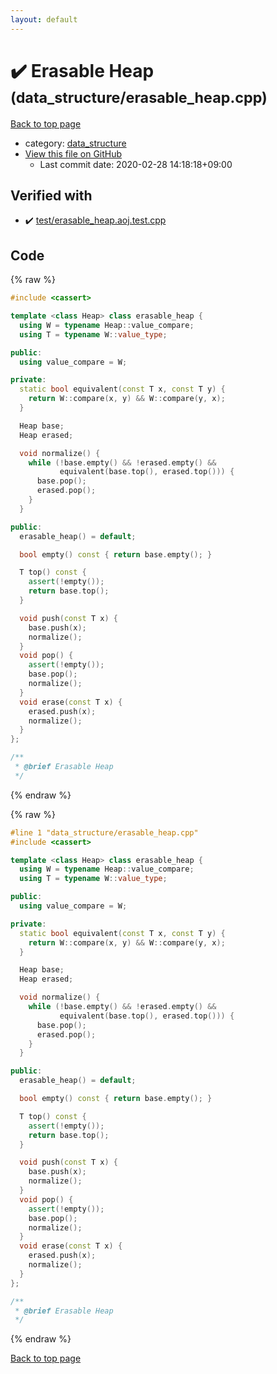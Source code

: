 ```yaml
---
layout: default
---
```


<!-- mathjax config similar to math.stackexchange -->
<script type="text/javascript" async
  src="https://cdnjs.cloudflare.com/ajax/libs/mathjax/2.7.5/MathJax.js?config=TeX-MML-AM_CHTML">
</script>
<script type="text/x-mathjax-config">
  MathJax.Hub.Config({
    TeX: { equationNumbers: { autoNumber: "AMS" }},
    tex2jax: {
      inlineMath: [ ['$','$'] ],
      processEscapes: true
    },
    "HTML-CSS": { matchFontHeight: false },
    displayAlign: "left",
    displayIndent: "2em"
  });
</script>

<script type="text/javascript" src="https://cdnjs.cloudflare.com/ajax/libs/jquery/3.4.1/jquery.min.js"></script>
<script src="https://cdn.jsdelivr.net/npm/jquery-balloon-js@1.1.2/jquery.balloon.min.js" integrity="sha256-ZEYs9VrgAeNuPvs15E39OsyOJaIkXEEt10fzxJ20+2I=" crossorigin="anonymous"></script>
<script type="text/javascript" src="../../assets/js/copy-button.js"></script>
<link rel="stylesheet" href="../../assets/css/copy-button.css" />


# :heavy_check_mark: Erasable Heap <small>(data_structure/erasable_heap.cpp)</small>

<a href="../../index.html">Back to top page</a>

* category: <a href="../../index.html#c8f6850ec2ec3fb32f203c1f4e3c2fd2">data_structure</a>
* <a href="{{ site.github.repository_url }}/blob/master/data_structure/erasable_heap.cpp">View this file on GitHub</a>
    - Last commit date: 2020-02-28 14:18:18+09:00




## Verified with

* :heavy_check_mark: <a href="../../verify/test/erasable_heap.aoj.test.cpp.html">test/erasable_heap.aoj.test.cpp</a>


## Code

<a id="unbundled"></a>
{% raw %}
```cpp
#include <cassert>

template <class Heap> class erasable_heap {
  using W = typename Heap::value_compare;
  using T = typename W::value_type;

public:
  using value_compare = W;

private:
  static bool equivalent(const T x, const T y) {
    return W::compare(x, y) && W::compare(y, x);
  }

  Heap base;
  Heap erased;

  void normalize() {
    while (!base.empty() && !erased.empty() &&
           equivalent(base.top(), erased.top())) {
      base.pop();
      erased.pop();
    }
  }

public:
  erasable_heap() = default;

  bool empty() const { return base.empty(); }

  T top() const {
    assert(!empty());
    return base.top();
  }

  void push(const T x) {
    base.push(x);
    normalize();
  }
  void pop() {
    assert(!empty());
    base.pop();
    normalize();
  }
  void erase(const T x) {
    erased.push(x);
    normalize();
  }
};

/**
 * @brief Erasable Heap
 */

```
{% endraw %}

<a id="bundled"></a>
{% raw %}
```cpp
#line 1 "data_structure/erasable_heap.cpp"
#include <cassert>

template <class Heap> class erasable_heap {
  using W = typename Heap::value_compare;
  using T = typename W::value_type;

public:
  using value_compare = W;

private:
  static bool equivalent(const T x, const T y) {
    return W::compare(x, y) && W::compare(y, x);
  }

  Heap base;
  Heap erased;

  void normalize() {
    while (!base.empty() && !erased.empty() &&
           equivalent(base.top(), erased.top())) {
      base.pop();
      erased.pop();
    }
  }

public:
  erasable_heap() = default;

  bool empty() const { return base.empty(); }

  T top() const {
    assert(!empty());
    return base.top();
  }

  void push(const T x) {
    base.push(x);
    normalize();
  }
  void pop() {
    assert(!empty());
    base.pop();
    normalize();
  }
  void erase(const T x) {
    erased.push(x);
    normalize();
  }
};

/**
 * @brief Erasable Heap
 */

```
{% endraw %}

<a href="../../index.html">Back to top page</a>

